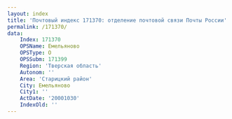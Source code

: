 ```yaml
---
layout: index
title: 'Почтовый индекс 171370: отделение почтовой связи Почты России'
permalink: /171370/
data:
    Index: 171370
    OPSName: Емельяново
    OPSType: О
    OPSSubm: 171399
    Region: 'Тверская область'
    Autonom: ''
    Area: 'Старицкий район'
    City: Емельяново
    City1: ''
    ActDate: '20001030'
    IndexOld: ''
---
```

